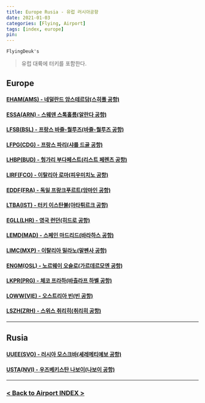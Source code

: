 ```yaml
---
title: Europe Rusia - 유럽 러시아공항
date: 2021-01-03
categories: [Flying, Airport]
tags: [index, europe]
pin:
---
```


`FlyingDeuk's`
>유럽 대륙에 터키를 포함한다. <br>

## Europe

#### [EHAM(AMS) - 네덜란드 암스테르담(스히폴 공항)](/posts/EHAM-AMS/)

#### [ESSA(ARN) - 스웨덴 스톡홀름(알란다 공항)](/posts/ESSA-ARN/)

#### [LFSB(BSL) - 프랑스 바즐-뭘루즈(바즐-뭘루즈 공항)](/posts/LFSB-BSL/)

#### [LFPG(CDG) - 프랑스 파리(샤를 드골 공항)](/posts/LFPG-CDG/)

#### [LHBP(BUD) - 헝가리 부다페스트(리스트 페렌츠 공항)](/posts/LHBP-BUD/)

#### [LIRF(FCO) - 이탈리아 로마(피우미치노 공항)](/posts/LIRF-FCO/)

#### [EDDF(FRA) - 독일 프랑크푸르트(암마인 공항)](/posts/EDDF-FRA/)

#### [LTBA(IST) - 터키 이스탄불(아타튀르크 공항)](/posts/LTBA-IST/)

#### [EGLL(LHR) - 영국 런던(히드로 공항)](/posts/EGLL-LHR/)

#### [LEMD(MAD) - 스페인 마드리드(바라하스 공항)](/posts/LEMD-MAD/)

#### [LIMC(MXP) - 이탈리아 밀라노(말펜사 공항)](/posts/LIMC-MXP/)

#### [ENGM(OSL) - 노르웨이 오슬로(가르데르모엔 공항)](/posts/ENGM-OSL/)

#### [LKPR(PRG) - 체코 프라하(바츨라프 하벨 공항)](/posts/LKPR-PRG/)

#### [LOWW(VIE) - 오스트리아 빈(빈 공항)](/posts/LOWW-VIE/)

#### [LSZH(ZRH) - 스위스 취리히(취리히 공항)](/posts/LSZH-ZRH/)

-----------

## Rusia

#### [UUEE(SVO) - 러시아 모스크바(셰레메티예보 공항)](/posts/UUEE-SVO/)

#### [USTA(NVI) - 우즈베키스탄 나보이(나보이 공항)](/posts/USTA-NVI/)

------------

### [< Back to Airport INDEX >](/categories/airport/)